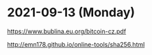 # 2021-09-13 (Monday)

https://www.bublina.eu.org/bitcoin-cz.pdf

http://emn178.github.io/online-tools/sha256.html
